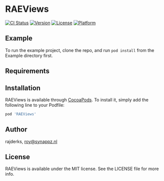 # RAEViews

[![CI Status](http://img.shields.io/travis/rajderks/RAEViews.svg?style=flat)](https://travis-ci.org/rajderks/RAEViews)
[![Version](https://img.shields.io/cocoapods/v/RAEViews.svg?style=flat)](http://cocoapods.org/pods/RAEViews)
[![License](https://img.shields.io/cocoapods/l/RAEViews.svg?style=flat)](http://cocoapods.org/pods/RAEViews)
[![Platform](https://img.shields.io/cocoapods/p/RAEViews.svg?style=flat)](http://cocoapods.org/pods/RAEViews)

## Example

To run the example project, clone the repo, and run `pod install` from the Example directory first.

## Requirements

## Installation

RAEViews is available through [CocoaPods](http://cocoapods.org). To install
it, simply add the following line to your Podfile:

```ruby
pod 'RAEViews'
```

## Author

rajderks, roy@synappz.nl

## License

RAEViews is available under the MIT license. See the LICENSE file for more info.
